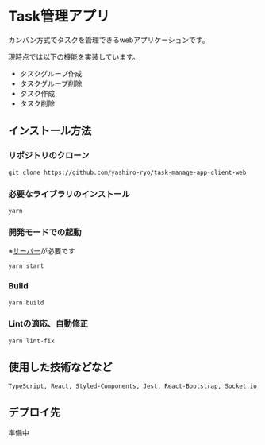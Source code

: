 # Task管理アプリ

カンバン方式でタスクを管理できるwebアプリケーションです。

現時点では以下の機能を実装しています。

- タスクグループ作成
- タスクグループ削除
- タスク作成
- タスク削除

## インストール方法

### リポジトリのクローン

```
git clone https://github.com/yashiro-ryo/task-manage-app-client-web
```

### 必要なライブラリのインストール

```
yarn
```

### 開発モードでの起動
※[サーバー](https://github.com/yashiro-ryo/task-manage-app-server)が必要です

```
yarn start
```

### Build

```
yarn build
```

### Lintの適応、自動修正

```
yarn lint-fix
```

## 使用した技術などなど

```
TypeScript, React, Styled-Components, Jest, React-Bootstrap, Socket.io
```

## デプロイ先

準備中
